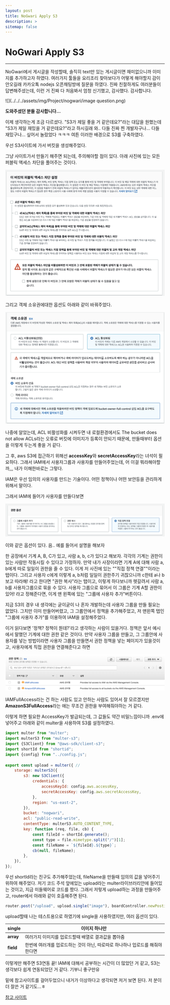 ```yaml
---
layout: post
title: NoGwari Apply S3
description: >
sitemap: false
---
```


# NoGwari Apply S3

---------------------

NoGwari에서 게시글을 작성할때, 솔직히 text만 있는 게시글이면 재미없으니까 이미지를 추가하고자 하였다. 여러가지 툴들을 요리조리 찾아보다가  어떻게 해야할지 감이 안오길래 카카오톡 nodejs 오픈채팅방에 질문을 하였다. 진짜 친절하게도 여러분들이 답변해주셨는데, 이런 거 진짜 다 처음봐서 엄청 신기했고, 감사했다. 감사합니다.

![](../../../assets/img/Project/nogwari/image question.png)

**도와주셨던 분들 감사합니다...**

이제 생각하는게 조금 다르셨다. "S3가 제일 좋을 거 같은데요?"라는 대답을 원했는데 "S3가 제일 재밌을 거 같은데요?"라고 하시길래 와.. 다들 진짜 찐 개발자구나... 다들 재밌구나... 싶어서 놀랐었다 ㅋㅋㅋ 여튼 이러한 배경으로 S3를 구축하였다.

우선 S3사이트에 가서 버킷을 생성해주었다.

그냥 사이트가서 만들기 해주면 되는데, 주의해야할 점이 있다. 아래 사진에 있는 모든 퍼블릭 액세스 차단을 풀어주는 것이다. 

![](../../../assets/img/Project/nogwari/s3_1.png)

그리고 객체 소유권에대한 옵션도 아래와 같이 바꿔주었다.

![](../../../assets/img/Project/nogwari/s3_2.png)

나중에 알았는데, ACL 비활성화를 시켜두면 내 로컬환경에서도 The bucket does not allow ACLs라는 오류로 버킷에 이미지가 등록이 안되기 때문에, 만들때부터 옵션을 이렇게 두는게 좋을 거 같다.

그 후, aws S3에 접근하기 위해선 **accessKey**와 **secretAccessKey**라는 녀석이 필요하다. 그래서 IAM에서 사용자그룹과 사용자를 만들어주었는데, 어 이걸 뭐라해야할까,,, 내가 이해한바로는 그렇다.

IAM은 우선 임의의 사용자를 만드는 기술이다. 어떤 정책이나 어떤 보안등을 관리하게 위해서 말이다. 

그래서 IAM에 들어가 사용자를 만들다보면 

![](../../../assets/img/Project/nogwari/s3_3.png)

이와 같은 옵션이 있다. 음.. 예를 들어서 설명을 해보자

한 공장에서 기계 A, B, C가 있고, 사람 a, b, c가 있다고 해보자. 각각의 기계는 권한이 있는 사람만 작동시킬 수 있다고 가정하자.
만약 내가 사장이라면 기계 A에 대해 사람 a, b에게 따로 일일이 권한을 줄 수 있다. 이게 저 사진에 있는 ""직접 정책 연결""이라는 탭이다.
그리고 사용자 c에게 이렇게 a, b처럼 일일이 권한주기 귀찮으니까 c한테 a나 b보고 따라해! 라고 한다면 "권한 복사"라는 탭이고, 
이렇게 하다보니까 헷갈려서 사람 a, b를 사용자그룹으로 묶을 수 있다. 사용자 그룹으로 묶어서 이 그룹은 기계 A할 권한이 있어! 라고 정해준다면, 이게 맨 왼쪽에 있는 "그룹에 사용자 추가"버튼이다. 

지금 S3의 경우 내 생각에는 굳이굳이 나 혼자 개발하는데 사용자 그룹을 만들 필요는 없었다. 그치만 이미 만들어버렸고, 그 그룹안에서 정책을 추가해주었고, 저 맨왼쪽 탭인 "그룹에 사용자 추가"를 이용하여 IAM을 설정해주었다.

이거 읽다보면 '정책? 정책이 뭔데?'라고 생각하는 사람이 있을거다. 정책은 앞서 예시에서 말했던 기계에 대한 권한 같은 것이다. 만약 사용자 그룹을 만들고, 그 그룹안에 사용자를 넣는 방법이라면 사용자 그룹을 만들면서 권한 정책을 넣는 페이지가 있을것이고, 사용자에게 직접 권한을 연결해준다고 하면

![](../../../assets/img/Project/nogwari/s3_4.png)

IAMFullAccess라는 건 하는 사람도 있고 안하는 사람도 있어서 잘 모르겠지만 **AmazonS3FullAccess**라는 애는 무조건 권한을 부여해줘야하는 거 같다.

이렇게 하면 필요한 AccessKey가 발급되는데, 그 값들도 약간 비밀느낌이니까 .env에 넣어주고 아래와 같이 multer을 사용하여 S3를 설정하였다.

```javascript
import multer from "multer";
import multerS3 from "multer-s3";
import {S3Client} from "@aws-sdk/client-s3";
import shortId from "shortid";
import {config} from "../config.js";

export const upload = multer({ //
    storage: multerS3({
        s3: new S3Client({
            credentials: {
                accessKeyId: config.aws.accessKey,
                secretAccessKey: config.aws.secretAccessKey,
            },
            region: "us-east-2",
        }),
        bucket: "nogwari",
        acl: "public-read-write",
        contentType: multerS3.AUTO_CONTENT_TYPE,
        key: function (req, file, cb) {
            const fileId = shortId.generate();
            const type = file.mimetype.split("/")[1];
            const fileName = `${fileId}.${type}`;
            cb(null, fileName);
        },
    }),
});

```

우선 shortId라는 친구도 추가해주었는데, fileName을 만들때 임의의 값을 넣어주기 위하여 해주었다.
저기 코드 주석 앞에있는 upload라는 multer라이브러리안에 들어있는 것이고, 지금 미들웨어로 코드를 짰다. 그래서 저렇게 upload하는 과정을 만들어주고, router에서 아래와 같이 호출해주면 된다. 

```javascript
router.post("/upload", upload.single("image"), boardController.newPosting);
```

upload할때 나는 테스트용으로 하였기에 single을 사용하였지만, 여러 옵션이 있다.

| single    | 이미지 하나만                                                |
| --------- | ------------------------------------------------------------ |
| **array** | 여러가지 이미지를 업로드할때 배열로 결과값을 뽑아줌          |
| **field** | 한번에 여러개를 업로드하는 것이 아닌, 따로따로 하나하나 업로드를 해줘야한다면 |

이렇게만 해주면 S3연동 끝!
IAM에 대해서 공부하는 시간이 더 많았던 거 같고, S3는 생각보다 쉽게 연동되었던 거 같다. 기부니 좋구만유 

밑에 참고사이트를 걸어두었으니 내거가 이상하다고 생각되면 저거 보면 된다. 저 분이 더 잘쓴 거 같기도...ㅎ

[참고 사이트]

[참고 사이트]: https://velog.io/@fud904/AWS-multerS3-%EC%82%AC%EC%9A%A9%ED%95%B4%EC%84%9C-%EC%9D%B4%EB%AF%B8%EC%A7%80-%EC%97%85%EB%A1%9C%EB%93%9C%ED%95%98%EA%B8%B0
